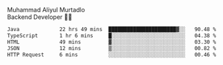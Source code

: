 Muhammad Aliyul Murtadlo
<br>
Backend Developer 👨‍💻
<br>
<!--START_SECTION:waka-->

```txt
Java             22 hrs 49 mins  ██████████████████████▓░░   90.48 %
TypeScript       1 hr 6 mins     █░░░░░░░░░░░░░░░░░░░░░░░░   04.38 %
HTML             49 mins         ▓░░░░░░░░░░░░░░░░░░░░░░░░   03.30 %
JSON             12 mins         ▒░░░░░░░░░░░░░░░░░░░░░░░░   00.82 %
HTTP Request     6 mins          ░░░░░░░░░░░░░░░░░░░░░░░░░   00.46 %
```

<!--END_SECTION:waka-->
